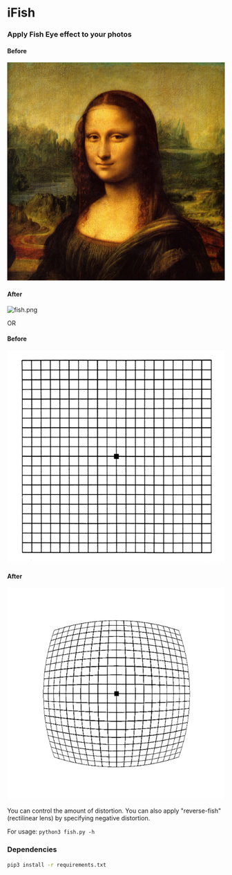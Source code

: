 # iFish  

### Apply Fish Eye effect to your photos 

#### Before
![Mona Lisa](Mona_Lisa.jpg)

#### After
![fish.png](Mona_Lisa_fish.png)  

OR

#### Before
![grid](grid.jpg)

#### After
![grid.png](grid_fish.png)  

You can control the amount of distortion.
You can also apply "reverse-fish" (rectilinear lens) by specifying negative distortion.

For usage: `python3 fish.py -h`

### Dependencies
```bash
pip3 install -r requirements.txt
```
